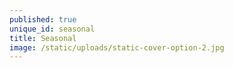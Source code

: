 ```yaml
---
published: true
unique_id: seasonal
title: Seasonal
image: /static/uploads/static-cover-option-2.jpg
---
```


